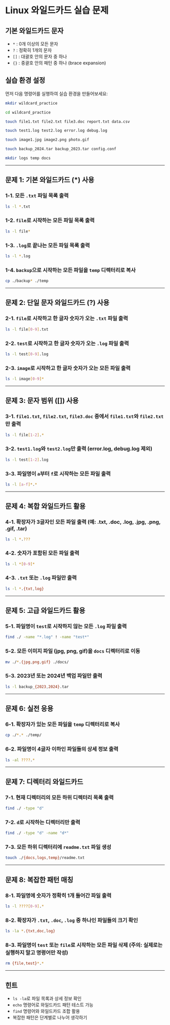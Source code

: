 # Linux 와일드카드 실습 문제

## 기본 와일드카드 문자
- `*` : 0개 이상의 모든 문자
- `?` : 정확히 1개의 문자
- `[]` : 대괄호 안의 문자 중 하나
- `{}` : 중괄호 안의 패턴 중 하나 (brace expansion)

## 실습 환경 설정
먼저 다음 명령어를 실행하여 실습 환경을 만들어보세요:

```bash
mkdir wildcard_practice

cd wildcard_practice

touch file1.txt file2.txt file3.doc report.txt data.csv

touch test1.log test2.log error.log debug.log

touch image1.jpg image2.png photo.gif

touch backup_2024.tar backup_2023.tar config.conf

mkdir logs temp docs
```

---

## 문제 1: 기본 와일드카드 (*) 사용

### 1-1. 모든 `.txt` 파일 목록 출력
```bash
ls -l *.txt
```

### 1-2. `file`로 시작하는 모든 파일 목록 출력
```bash
ls -l file*
```

### 1-3. `.log`로 끝나는 모든 파일 목록 출력
```bash
ls -l *.log
```

### 1-4. `backup`으로 시작하는 모든 파일을 `temp` 디렉터리로 복사
```bash
cp ./backup* ./temp
```

---

## 문제 2: 단일 문자 와일드카드 (?) 사용

### 2-1. `file`로 시작하고 한 글자 숫자가 오는 `.txt` 파일 출력
```bash
ls -l file[0-9].txt
```

### 2-2. `test`로 시작하고 한 글자 숫자가 오는 `.log` 파일 출력
```bash
ls -l test[0-9].log
```

### 2-3. `image`로 시작하고 한 글자 숫자가 오는 모든 파일 출력
```bash
ls -l image[0-9]*
```

---

## 문제 3: 문자 범위 ([]) 사용

### 3-1. `file1.txt`, `file2.txt`, `file3.doc` 중에서 `file1.txt`와 `file2.txt`만 출력
```bash
ls -l file[1-2].*
```

### 3-2. `test1.log`와 `test2.log`만 출력 (error.log, debug.log 제외)
```bash
ls -l test[1-2].log
```

### 3-3. 파일명이 `a`부터 `f`로 시작하는 모든 파일 출력
```bash
ls -l [a-f]*.*
```

---

## 문제 4: 복합 와일드카드 활용

### 4-1. 확장자가 3글자인 모든 파일 출력 (예: .txt, .doc, .log, .jpg, .png, .gif, .tar)
```bash
ls -l *.???
```

### 4-2. 숫자가 포함된 모든 파일 출력
```bash
ls -l *[0-9]*
```

### 4-3. `.txt` 또는 `.log` 파일만 출력
```bash
ls -l *.{txt,log}
```

---

## 문제 5: 고급 와일드카드 활용

### 5-1. 파일명이 `test`로 시작하지 않는 모든 `.log` 파일 출력
```bash
find ./ -name "*.log" ! -name "test*"
```

### 5-2. 모든 이미지 파일 (jpg, png, gif)을 `docs` 디렉터리로 이동
```bash
mv ./*.{jpg,png,gif} ./docs/
```

### 5-3. 2023년 또는 2024년 백업 파일만 출력
```bash
ls -l backup_{2023,2024}.tar
```

---

## 문제 6: 실전 응용

### 6-1. 확장자가 있는 모든 파일을 `temp` 디렉터리로 복사
```bash
cp ./*.* ./temp/
```

### 6-2. 파일명이 4글자 이하인 파일들의 상세 정보 출력
```bash
ls -al ????.*
```

---

## 문제 7: 디렉터리 와일드카드

### 7-1. 현재 디렉터리의 모든 하위 디렉터리 목록 출력
```bash
find ./ -type "d"
```

### 7-2. `d`로 시작하는 디렉터리만 출력
```bash
find ./ -type "d" -name "d*"
```

### 7-3. 모든 하위 디렉터리에 `readme.txt` 파일 생성
```bash
touch ./{docs,logs,temp}/readme.txt
```

---

## 문제 8: 복잡한 패턴 매칭

### 8-1. 파일명에 숫자가 정확히 1개 들어간 파일 출력
```bash
ls -l ????[0-9].*
```

### 8-2. 확장자가 `.txt`, `.doc`, `.log` 중 하나인 파일들의 크기 확인
```bash
ls -la *.{txt,doc,log}
```

### 8-3. 파일명이 `test` 또는 `file`로 시작하는 모든 파일 삭제 (주의: 실제로는 실행하지 말고 명령어만 작성)
```bash
rm {file,test}*.*
```

---

## 힌트
- `ls -la`로 파일 목록과 상세 정보 확인
- `echo` 명령어로 와일드카드 패턴 테스트 가능
- `find` 명령어와 와일드카드 조합 활용
- 복잡한 패턴은 단계별로 나누어 생각하기